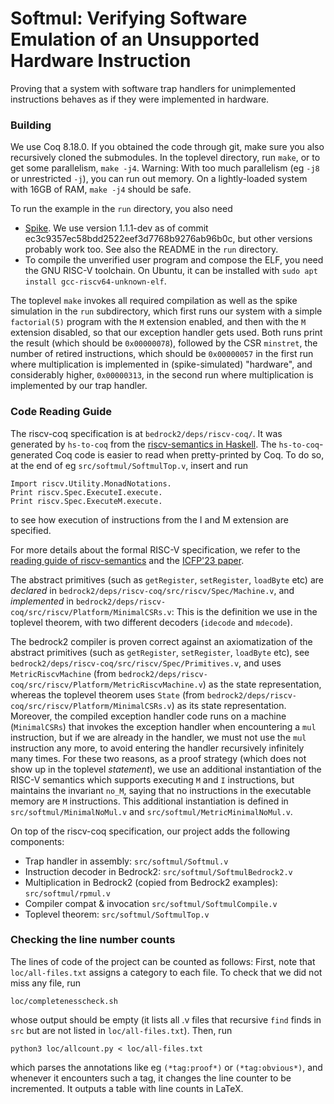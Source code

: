 # Softmul: Verifying Software Emulation of an Unsupported Hardware Instruction

Proving that a system with software trap handlers for unimplemented instructions behaves as if they were implemented in hardware.


### Building

We use Coq 8.18.0.
If you obtained the code through git, make sure you also recursively cloned the submodules.
In the toplevel directory, run `make`, or to get some parallelism, `make -j4`.
Warning: With too much parallelism (eg `-j8` or unrestricted `-j`), you can run out memory. On a lightly-loaded system with 16GB of RAM, `make -j4` should be safe.

To run the example in the `run` directory, you also need
* [Spike](https://github.com/riscv-software-src/riscv-isa-sim). We use version 1.1.1-dev as of commit ec3c9357ec58bdd2522eef3d7768b9276ab96b0c, but other versions probably work too. See also the README in the `run` directory.
* To compile the unverified user program and compose the ELF, you need the GNU RISC-V toolchain. On Ubuntu, it can be installed with `sudo apt install gcc-riscv64-unknown-elf`.

The toplevel `make` invokes all required compilation as well as the spike simulation in the `run` subdirectory, which first runs our system with a simple `factorial(5)` program with the `M` extension enabled, and then with the `M` extension disabled, so that our exception handler gets used.
Both runs print the result (which should be `0x00000078`), followed by the CSR `minstret`, the number of retired instructions, which should be `0x00000057` in the first run where multiplication is implemented in (spike-simulated) "hardware", and considerably higher, `0x00000313`, in the second run where multiplication is implemented by our trap handler.


### Code Reading Guide

The riscv-coq specification is at `bedrock2/deps/riscv-coq/`.
It was generated by `hs-to-coq` from the [riscv-semantics in Haskell](https://github.com/mit-plv/riscv-semantics).
The `hs-to-coq`-generated Coq code is easier to read when pretty-printed by Coq.
To do so, at the end of eg `src/softmul/SoftmulTop.v`, insert and run

```
Import riscv.Utility.MonadNotations.
Print riscv.Spec.ExecuteI.execute.
Print riscv.Spec.ExecuteM.execute.
```

to see how execution of instructions from the I and M extension are specified.

For more details about the formal RISC-V specification, we refer to the [reading guide of riscv-semantics](https://github.com/mit-plv/riscv-semantics/blob/master/READING.md) and the [ICFP'23 paper](https://doi.org/10.1145/3607833).

The abstract primitives (such as `getRegister`, `setRegister`, `loadByte` etc) are *declared* in `bedrock2/deps/riscv-coq/src/riscv/Spec/Machine.v`, and *implemented* in `bedrock2/deps/riscv-coq/src/riscv/Platform/MinimalCSRs.v`: This is the definition we use in the toplevel theorem, with two different decoders (`idecode` and `mdecode`).

The bedrock2 compiler is proven correct against an axiomatization of the abstract primitives (such as `getRegister`, `setRegister`, `loadByte` etc), see `bedrock2/deps/riscv-coq/src/riscv/Spec/Primitives.v`, and uses `MetricRiscvMachine` (from `bedrock2/deps/riscv-coq/src/riscv/Platform/MetricRiscvMachine.v`) as the state representation, whereas the toplevel theorem uses `State` (from `bedrock2/deps/riscv-coq/src/riscv/Platform/MinimalCSRs.v`) as its state representation.
Moreover, the compiled exception handler code runs on a machine (`MinimalCSRs`) that invokes the exception handler when encountering a `mul` instruction, but if we are already in the handler, we must not use the `mul` instruction any more, to avoid entering the handler recursively infinitely many times.
For these two reasons, as a proof strategy (which does not show up in the toplevel *statement*), we use an additional instantiation of the RISC-V semantics which supports executing `M` and `I` instructions, but maintains the invariant `no_M`, saying that no instructions in the executable memory are `M` instructions.
This additional instantiation is defined in `src/softmul/MinimalNoMul.v` and `src/softmul/MetricMinimalNoMul.v`.

On top of the riscv-coq specification, our project adds the following components:

* Trap handler in assembly: `src/softmul/Softmul.v`
* Instruction decoder in Bedrock2: `src/softmul/SoftmulBedrock2.v`
* Multiplication in Bedrock2 (copied from Bedrock2 examples): `src/softmul/rpmul.v`
* Compiler compat & invocation `src/softmul/SoftmulCompile.v`
* Toplevel theorem: `src/softmul/SoftmulTop.v`


### Checking the line number counts

The lines of code of the project can be counted as follows:
First, note that `loc/all-files.txt` assigns a category to each file.
To check that we did not miss any file, run

```
loc/completenesscheck.sh
```

whose output should be empty (it lists all .v files that recursive `find` finds in `src` but are not listed in `loc/all-files.txt`).
Then, run

```
python3 loc/allcount.py < loc/all-files.txt
```

which parses the annotations like eg `(*tag:proof*)` or `(*tag:obvious*)`, and whenever it encounters such a tag, it changes the line counter to be incremented.
It outputs a table with line counts in LaTeX.
